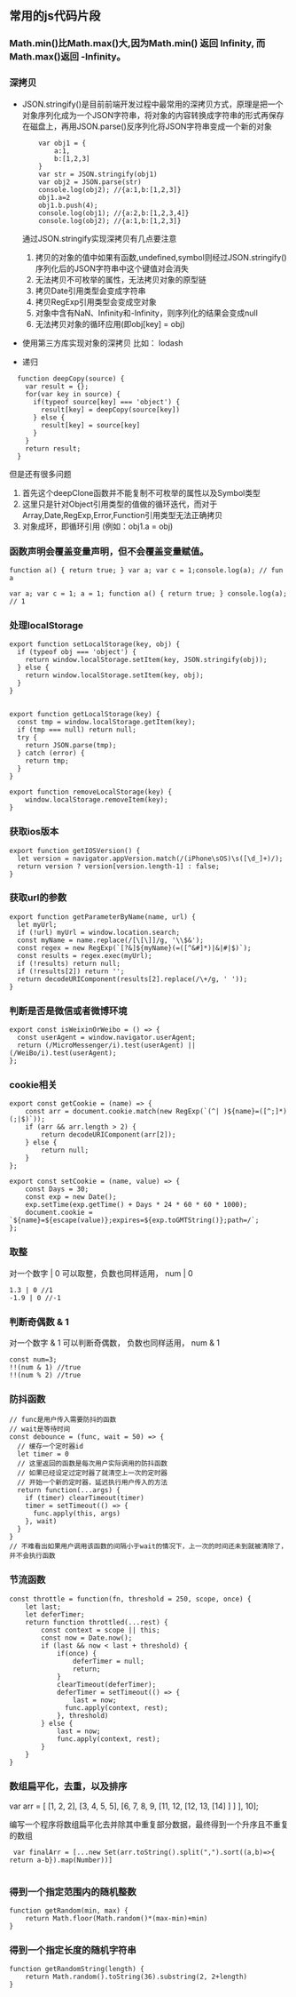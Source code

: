 
## 常用的js代码片段

### Math.min()比Math.max()大,因为Math.min() 返回 Infinity, 而 Math.max()返回 -Infinity。

### 深拷贝

* JSON.stringify()是目前前端开发过程中最常用的深拷贝方式，原理是把一个对象序列化成为一个JSON字符串，将对象的内容转换成字符串的形式再保存在磁盘上，再用JSON.parse()反序列化将JSON字符串变成一个新的对象
	
	```
		var obj1 = {
		    a:1,
		    b:[1,2,3]
		}
		var str = JSON.stringify(obj1)
		var obj2 = JSON.parse(str)
		console.log(obj2); //{a:1,b:[1,2,3]}
		obj1.a=2
		obj1.b.push(4);
		console.log(obj1); //{a:2,b:[1,2,3,4]}
		console.log(obj2); //{a:1,b:[1,2,3]}

	```
	通过JSON.stringify实现深拷贝有几点要注意

	1. 拷贝的对象的值中如果有函数,undefined,symbol则经过JSON.stringify()序列化后的JSON字符串中这个键值对会消失
	2. 无法拷贝不可枚举的属性，无法拷贝对象的原型链
	3. 拷贝Date引用类型会变成字符串
	4. 拷贝RegExp引用类型会变成空对象
	5. 对象中含有NaN、Infinity和-Infinity，则序列化的结果会变成null
	6. 无法拷贝对象的循环应用(即obj[key] = obj)

* 使用第三方库实现对象的深拷贝 比如： lodash

* 递归

```
  function deepCopy(source) {
    var result = {};
    for(var key in source) {
      if(typeof source[key] === 'object') {
        result[key] = deepCopy(source[key])
      } else {
        result[key] = source[key]
      }
    }
    return result;
  }

```
但是还有很多问题

1. 首先这个deepClone函数并不能复制不可枚举的属性以及Symbol类型
2. 这里只是针对Object引用类型的值做的循环迭代，而对于Array,Date,RegExp,Error,Function引用类型无法正确拷贝
3. 对象成环，即循环引用 (例如：obj1.a = obj)


### 函数声明会覆盖变量声明，但不会覆盖变量赋值。

```
function a() { return true; } var a; var c = 1;console.log(a); // fun a

var a; var c = 1; a = 1; function a() { return true; } console.log(a); // 1
```

###  处理localStorage

```
export function setLocalStorage(key, obj) {
  if (typeof obj === 'object') {
    return window.localStorage.setItem(key, JSON.stringify(obj));
  } else {
    return window.localStorage.setItem(key, obj);
  }
}


export function getLocalStorage(key) {
  const tmp = window.localStorage.getItem(key);
  if (tmp === null) return null;
  try {
    return JSON.parse(tmp);
  } catch (error) {
    return tmp;
  }
}

export function removeLocalStorage(key) {
	window.localStorage.removeItem(key);
}

```

### 获取ios版本

```
export function getIOSVersion() {
  let version = navigator.appVersion.match(/(iPhone\sOS)\s([\d_]+)/);
  return version ? version[version.length-1] : false;
}

```

### 获取url的参数

```
export function getParameterByName(name, url) {
  let myUrl;
  if (!url) myUrl = window.location.search;
  const myName = name.replace(/[\[\]]/g, '\\$&');
  const regex = new RegExp(`[?&]${myName}(=([^&#]*)|&|#|$)`);
  const results = regex.exec(myUrl);
  if (!results) return null;
  if (!results[2]) return '';
  return decodeURIComponent(results[2].replace(/\+/g, ' '));
}

```
### 判断是否是微信或者微博环境

```
export const isWeixinOrWeibo = () => {
  const userAgent = window.navigator.userAgent;
  return (/MicroMessenger/i).test(userAgent) || (/WeiBo/i).test(userAgent);
};

```

### cookie相关

```
export const getCookie = (name) => {
	const arr = document.cookie.match(new RegExp(`(^| )${name}=([^;]*)(;|$)`));
	if (arr && arr.length > 2) {
		return decodeURIComponent(arr[2]);
	} else {
		return null;
	}
};

export const setCookie = (name, value) => {
	const Days = 30;
	const exp = new Date();
	exp.setTime(exp.getTime() + Days * 24 * 60 * 60 * 1000);
	document.cookie = `${name}=${escape(value)};expires=${exp.toGMTString()};path=/`;
};
```

### 取整
对一个数字 | 0 可以取整，负数也同样适用， num | 0

```
1.3 | 0 //1
-1.9 | 0 //-1
```

### 判断奇偶数 & 1
对一个数字 & 1 可以判断奇偶数， 负数也同样适用， num & 1

```
const num=3;
!!(num & 1) //true
!!(num % 2) //true

```

### 防抖函数

```
// func是用户传入需要防抖的函数
// wait是等待时间
const debounce = (func, wait = 50) => {
  // 缓存一个定时器id
  let timer = 0
  // 这里返回的函数是每次用户实际调用的防抖函数
  // 如果已经设定过定时器了就清空上一次的定时器
  // 开始一个新的定时器，延迟执行用户传入的方法
  return function(...args) {
    if (timer) clearTimeout(timer)
    timer = setTimeout(() => {
      func.apply(this, args)
    }, wait)
  }
}
// 不难看出如果用户调用该函数的间隔小于wait的情况下，上一次的时间还未到就被清除了，并不会执行函数
```

### 节流函数

```
const throttle = function(fn, threshold = 250, scope, once) {
	let last;
	let deferTimer;
	return function throttled(...rest) {
		const context = scope || this;
		const now = Date.now();
		if (last && now < last + threshold) {
			if(once) {
				deferTimer = null;
				return;
			}
			clearTimeout(deferTimer);
			deferTimer = setTimeout(() => {
				last = now;
		      func.apply(context, rest);
		    }, threshold)
		} else {
			last = now;
			func.apply(context, rest);
		}
	}
}
```

### 数组扁平化，去重，以及排序

var arr = [ [1, 2, 2], [3, 4, 5, 5], [6, 7, 8, 9, [11, 12, [12, 13, [14] ] ] ], 10];

编写一个程序将数组扁平化去并除其中重复部分数据，最终得到一个升序且不重复的数组

```
 var finalArr = [...new Set(arr.toString().split(",").sort((a,b)=>{ return a-b}).map(Number))]
 
```
### 得到一个指定范围内的随机整数
```
function getRandom(min, max) {
    return Math.floor(Math.random()*(max-min)+min)
}
```
### 得到一个指定长度的随机字符串
```
function getRandomString(length) {
    return Math.random().toString(36).substring(2, 2+length)
}
```
